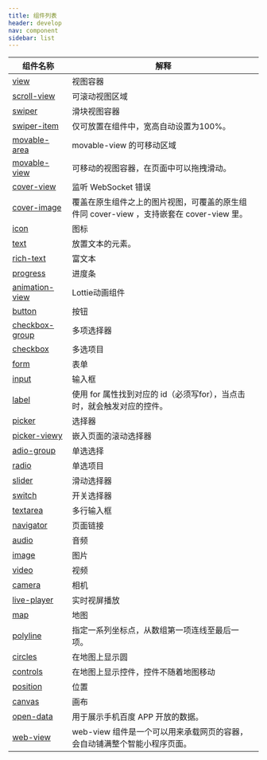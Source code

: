 ```yaml
---
title: 组件列表
header: develop
nav: component
sidebar: list
---
```


|组件名称 | 解释 |
|---- | ---- |
|<a href="https://smartprogram.baidu.com/docs/develop/component/view/#view">view</a>  | 视图容器 |
|<a href="https://smartprogram.baidu.com/docs/develop/component/view/#scroll-view">scroll-view</a>| 可滚动视图区域 |
|<a href="https://smartprogram.baidu.com/docs/develop/component/view/#swiper">swiper</a> |滑块视图容器 |  
|<a href="https://smartprogram.baidu.com/docs/develop/component/view/#swiper-item">swiper-item</a> |仅可放置在<swiper/>组件中，宽高自动设置为100%。 |
|<a href="https://smartprogram.baidu.com/docs/develop/component/view/#movable-area">movable-area</a>|movable-view 的可移动区域|
|<a href="https://smartprogram.baidu.com/docs/develop/component/view/#movable-view">movable-view</a>|可移动的视图容器，在页面中可以拖拽滑动。|
|<a href="https://smartprogram.baidu.com/docs/develop/component/view/#cover-view ">cover-view</a>|监听 WebSocket 错误|
|<a href="https://smartprogram.baidu.com/docs/develop/component/view/#cover-image ">cover-image</a>|覆盖在原生组件之上的图片视图，可覆盖的原生组件同 cover-view ，支持嵌套在 cover-view 里。|
|<a href="https://smartprogram.baidu.com/docs/develop/component/base/#icon ">icon</a>|图标|
|<a href="https://smartprogram.baidu.com/docs/develop/component/base/#text ">text</a>|放置文本的元素。|
|<a href="https://smartprogram.baidu.com/docs/develop/component/base/#rich-text ">rich-text</a>|富文本|
|<a href="https://smartprogram.baidu.com/docs/develop/component/base/#progress ">progress</a>|进度条|
|<a href="https://smartprogram.baidu.com/docs/develop/component/base/#animation-view ">animation-view</a>|Lottie动画组件|
|<a href="https://smartprogram.baidu.com/docs/develop/component/form/#button">button</a>|按钮|
|<a href="https://smartprogram.baidu.com/docs/develop/component/form/#checkbox-group">checkbox-group</a>| 多项选择器 |
|<a href="https://smartprogram.baidu.com/docs/develop/component/form/#checkbox">checkbox</a>|多选项目|
|<a href="https://smartprogram.baidu.com/docs/develop/component/form/#form">form</a>|表单|
|<a href="https://smartprogram.baidu.com/docs/develop/component/form/#input">input</a>|输入框|
|<a href="https://smartprogram.baidu.com/docs/develop/component/form/#label">label</a>|使用 for 属性找到对应的 id（必须写for），当点击时，就会触发对应的控件。|
|<a href="https://smartprogram.baidu.com/docs/develop/component/form/#picker">picker</a>|选择器|
|<a href="https://smartprogram.baidu.com/docs/develop/component/form/#picker-view">picker-viewy</a>| 嵌入页面的滚动选择器 |
|<a href="https://smartprogram.baidu.com/docs/develop/component/form/#radio-group">adio-group</a>| 单选选择 |
|<a href="https://smartprogram.baidu.com/docs/develop/component/form/#radio">radio</a>|单选项目|
|<a href="https://smartprogram.baidu.com/docs/develop/component/form/#slider">slider</a>| 滑动选择器|
|<a href="https://smartprogram.baidu.com/docs/develop/component/form/#switch">switch</a>|开关选择器|
|<a href="https://smartprogram.baidu.com/docs/develop/component/form/#textarea">textarea</a>| 多行输入框|
|<a href="https://smartprogram.baidu.com/docs/develop/component/nav/#navigator">navigator</a>|页面链接|
|<a href="https://smartprogram.baidu.com/docs/develop/component/media/#audio">audio</a>|音频|
|<a href="https://smartprogram.baidu.com/docs/develop/component/media/#image">image</a>|图片|
|<a href="https://smartprogram.baidu.com/docs/develop/component/media/#video">video</a>|视频|
|<a href="https://smartprogram.baidu.com/docs/develop/component/media/#camera">camera</a>|相机|
|<a href="https://smartprogram.baidu.com/docs/develop/component/media/#live-player">live-player</a>|实时视屏播放|
|<a href="https://smartprogram.baidu.com/docs/develop/component/map/#map">map</a>|地图|
|<a href="https://smartprogram.baidu.com/docs/develop/component/map/#polyline">polyline</a>|指定一系列坐标点，从数组第一项连线至最后一项。|
|<a href="https://smartprogram.baidu.com/docs/develop/component/map/#circles">circles</a>|在地图上显示圆|
|<a href="https://smartprogram.baidu.com/docs/develop/component/map/#controls">controls</a>|在地图上显示控件，控件不随着地图移动|
|<a href="https://smartprogram.baidu.com/docs/develop/component/map/#position">position</a>|位置|
|<a href="https://smartprogram.baidu.com/docs/develop/component/canvas/#canvas">canvas</a>|画布|
|<a href="https://smartprogram.baidu.com/docs/develop/component/open/#open-data">open-data</a>|用于展示手机百度 APP 开放的数据。|
|<a href="https://smartprogram.baidu.com/docs/develop/component/open/#web-view">web-view</a>|web-view 组件是一个可以用来承载网页的容器，会自动铺满整个智能小程序页面。|
